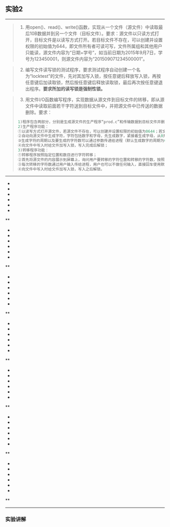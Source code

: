 ## 实验2

---

> 1. 用open()、read()、write()函数，实现从一个文件（源文件）中读取最后10B数据并到另一个文件（目标文件）。要求：源文件以只读方式打开，目标文件是以读写方式打开。若目标文件不存在，可以创建并设置权限的初始值为644，即文件所有者可读可写，文件所属组和其他用户只能读，源文件内容为“日期+学号”，如当前日期为2015年9月7日，学号为123450001，则源文件内容为“201509071234500001”。

> 2. 编写文件读写锁的测试程序，要求测试程序自动创建一个名为“locktest”的文件，先对其加写入锁，按任意键后释放写入锁，再按任意键后加读取锁，然后按任意键后释放读取锁，最后再次按任意键退出程序。**要求所加的读写锁是强制性锁。**

> 3. 用文件I/O函数编写程序，实现数据从源文件到目标文件的转移，即从源文件中读取前面若干字符送到目标文件中，并把源文件中已传送的数据删除。要求：
>
> ```c
> 1)程序包含两部分，分别是生成源文件的生产程序“prod.c”和传输数据到目标文件并删除源文件中已传输数据的转移程序“move.c”；
> 2)生产程序功能：
> ①以读写方式打开源文件，若源文件不存在，可以创建并设置权限的初始值为0644；若文件已存在，将文件的内容展示到屏幕上；
> ②自动向源文件中生成字符，字符包括数字和字母，先生成数字，紧接着生成字母，从0开始，0…9a…z作为一个循环，一个循环过后，从0开始重复，例如源文件中生成的字符为“0123456789abcdefghijklmnopqrstuvwxyz0123……”；
> ③生成字符的周期以及要生成的字符数可以通过参数传递给进程（默认生成数字的周期为0.2秒，生产40个字符）；
> ④向文件中写入时给文件加写入锁，写入完成后解锁；
> 3)转移程序功能：
> ①转移程序按照指定位置和数目进行字符转移；
> ②首先将源文件的内容展示到屏幕上，询问用户要转移的字符位置和转移的字符数，按照用户的要求从源文件中指定的位置读取相应数目的字符，并转移到目标文件，然后从源文件中删除刚才传输过的数据，最后把目标文件的内容展示到屏幕上。
> ③每次转移的字符数通过用户输入传给进程，用户也可以不做任何输入，直接回车使用默认值，默认值为从文件开头开始，共计5个字符；
> ④向文件中写入时给文件加写入锁，写入之后解锁。
> ```

---

*

*

*

*

*

*

**

*

*

*

*

*

*

**

*

*

*

*

*

*

**

*

*

*

*

*

*

**

*

*

*

*

*

*

**

*

*

*

*

*

*

**

*

*

*

*

*

*

**

---

### 实验讲解

